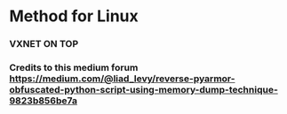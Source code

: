 # Method for Linux

### VXNET ON TOP






### Credits to this medium forum https://medium.com/@liad_levy/reverse-pyarmor-obfuscated-python-script-using-memory-dump-technique-9823b856be7a